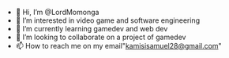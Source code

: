 - 👋 Hi, I’m @LordMomonga
- 👀 I’m interested in video game and software engineering
- 🌱 I’m currently learning gamedev and web dev
- 💞️ I’m looking to collaborate on a project of gamedev
- 📫 How to reach me on my email"kamisisamuel28@gmail.com"

<!---
LordMomonga/LordMomonga is a ✨ special ✨ repository because its `README.md` (this file) appears on your GitHub profile.
You can click the Preview link to take a look at your changes.
--->
